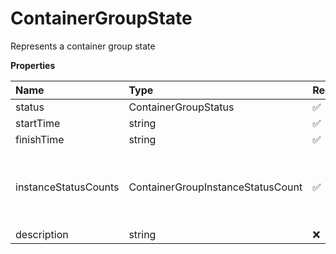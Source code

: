 # ContainerGroupState

Represents a container group state

**Properties**

| Name                 | Type                              | Required | Description                                        |
| :------------------- | :-------------------------------- | :------- | :------------------------------------------------- |
| status               | ContainerGroupStatus              | ✅       |                                                    |
| startTime            | string                            | ✅       |                                                    |
| finishTime           | string                            | ✅       |                                                    |
| instanceStatusCounts | ContainerGroupInstanceStatusCount | ✅       | Represents a container group instance status count |
| description          | string                            | ❌       |                                                    |
